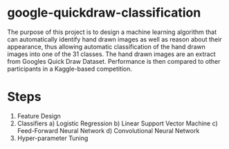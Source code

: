 # google-quickdraw-classification
The purpose of this project is to design a machine learning algorithm that can automatically identify hand drawn images as well as reason about their appearance, thus allowing automatic classification of the hand drawn images into one of the 31 classes. The hand drawn images are an extract from Googles Quick Draw Dataset. Performance is then compared to other participants in a Kaggle-based competition.

# Steps
  1) Feature Design
  2) Classifiers
    a) Logistic Regression
    b) Linear Support Vector Machine
    c) Feed-Forward Neural Network
    d) Convolutional Neural Network
  3) Hyper-parameter Tuning

